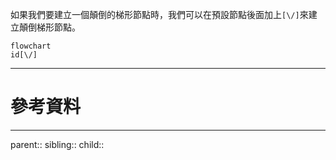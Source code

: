 如果我們要建立一個顛倒的梯形節點時，我們可以在預設節點後面加上`[\/]`來建立顛倒梯形節點。
```Mermaid
flowchart
id[\/]
```
- - -
# 參考資料

- - -
parent::
sibling::
child::